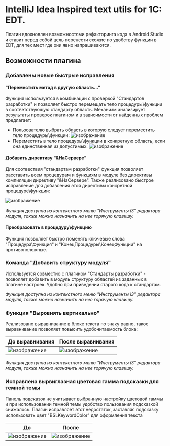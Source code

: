 # IntelliJ Idea Inspired text utils for 1C: EDT.
Плагин вдохновлен возможностями рефакторинга кода в Android Studio и ставит перед собой цель
перенести схожие по удобству функции в EDT, для тех мест где они явно напрашиваются.

## Возможности плагина
### Добавлены новые быстрые исправления
#### "Переместить метод в другую область..."
Функция используется в комбинации с проверкой "Стандартов разработки" и позволяет быстро перемещать тело процедуры\функции
в соответствующую стандарту область. Механизм анализирует результаты проверок плагином и в зависимости от найденных проблем предлагает:
* Пользователю выбрать область в которую следует переместить тело процедуры\функции:
  ![изображение](https://github.com/OIegZolotarev/i3textutils/assets/5837087/ad91611c-35e8-4342-bb95-91e15a37a5b9)
* Переместить в тело процедуры\функции в конкретную область, если она единственная из допустимых:
  ![изображение](https://github.com/OIegZolotarev/i3textutils/assets/5837087/63453318-2413-416f-83dd-67dec52285ea)

#### Добавить директиву "&НаСервере"
Для соотвествия "стандартам разработки" функция позволяет расставить всем процедурам и функциям в модуле без директивы компиляции
директиву "&НаСервере". Также реализовано быстрое исправление для добавления этой директивы конкретной процедуре\функции:

![изображение](https://github.com/OIegZolotarev/i3textutils/assets/5837087/8448997d-8120-4d8d-8b91-94ed5901e506)

*Функция доступна из контекстного меню "Инструменты i3" редактора модуля, также можно назначить на нее горячую клавишу.*

#### Преобразовать в процедуру\функцию
Функция позволяет быстро поменять ключевые слова "Процедура\Функция" и "КонецПроцедуры\КонецФункции" на противоположные.

### Команда "Добавить структуру модуля"
Используется совместно с плагином "Стандарты разработки" - позволяет добавить в модуль структуру областей из заданных в плагине настроек.
Удобно при приведении старого кода к стандартам.

*Функция доступна из контекстного меню "Инструменты i3" редактора модуля, также можно назначить на нее горячую клавишу.*

### Функция "Выровнять вертикально" 
Реализовано выравнивание в блоке текста по знаку равно, такое выравнивание позволяет повысить удобочитаемость блока:

| До выравнивания | После выравнивания|
| ----------- | ----------- |
| ![изображение](https://github.com/OIegZolotarev/i3textutils/assets/5837087/5b0e5cd7-8c0b-4eb2-b54b-0f79ac9068fd) | ![изображение](https://github.com/OIegZolotarev/i3textutils/assets/5837087/d0f5b0f9-858e-407a-a493-da961c7a67fb) |

*Функция доступна из контекстного меню "Инструменты i3" редактора модуля, также можно назначить на нее горячую клавишу.*

### Исправлена вырвиглазная цветовая гамма подсказки для темной темы
Панель подсказок не учитывает выбранную настройку цветовой гаммы и при использовании темной темы
удобство пользования подсказкой снижалось. Плагин исправляет этот недостаток, заставляя подсказку использовать
цвет "BSLKeywordColor" для оформления текста

| До | После |
| ----------- | ----------- |
| ![изображение](https://github.com/OIegZolotarev/i3textutils/assets/5837087/767ecdf8-ece7-42c9-b1ac-c224175eeb19) | ![изображение](https://github.com/OIegZolotarev/i3textutils/assets/5837087/863c8b49-2c4e-4526-8450-df9f01e3e6f3)



